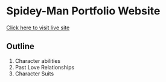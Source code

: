 <h1>Spidey-Man Portfolio Website</h1>
<a href = 'https://spidey-man.herokuapp.com/index.html'>Click here to visit live site</a>
<br>
<h2>Outline</h2>
<ol>
    <li>Character abilities</li>
    <li>Past Love Relationships</li>
    <li>Character Suits</li>
</ol>